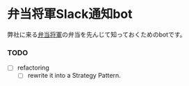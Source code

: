 # 弁当将軍Slack通知bot

弊社に来る[弁当将軍](http://bento-shogun.jp/)の弁当を先んじて知っておくためのbotです。

### TODO
- [ ] refactoring
  - [ ] rewrite it into a Strategy Pattern.

